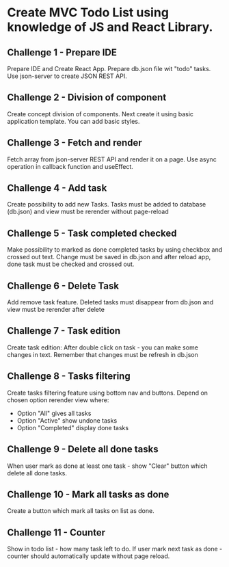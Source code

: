 # Create MVC Todo List using knowledge of JS and React Library.

## Challenge 1 - Prepare IDE
Prepare IDE and Create React App.
Prepare db.json file wit "todo" tasks. Use json-server to create JSON REST API.
## Challenge 2 - Division of component
Create concept division of components. Next create it using basic application template. You can add basic styles. 
## Challenge 3 - Fetch and render
Fetch array from json-server REST API and render it on a page. Use async operation in callback function and useEffect. 
## Challenge 4 - Add task
Create possibility to add new Tasks. Tasks must be added to database (db.json) and view must be rerender without page-reload
## Challenge 5 - Task completed checked
Make possibility to marked as done completed tasks by using checkbox and crossed out text. Change must be saved in db.json and after reload app, done task must be checked and crossed out.
## Challenge 6 - Delete Task
Add remove task feature. Deleted tasks must disappear from db.json and view must be rerender after delete
## Challenge 7 - Task edition
Create task edition:
After double click on task - you can make some changes in text. Remember that changes must be refresh in db.json 

## Challenge 8 - Tasks filtering
Create tasks filtering feature using bottom nav and buttons. Depend on chosen option rerender view where:
- Option "All" gives all tasks
- Option "Active" show undone tasks
- Option "Completed" display done tasks

## Challenge 9 - Delete all done tasks
When user mark as done at least one task - show "Clear" button which delete all done tasks.

## Challenge 10 - Mark all tasks as done
Create a button which mark all tasks on list as done.

## Challenge 11 - Counter
Show in todo list - how many task left to do. If user mark next task as done - counter should automatically update without page reload.
